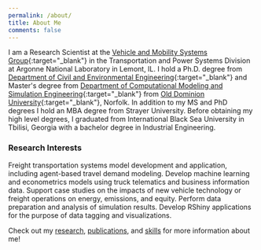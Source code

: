 ```yaml
---
permalink: /about/
title: About Me
comments: false
---
```


I am a Research Scientist at the [Vehicle and Mobility Systems Group](https://vms.es.anl.gov/){:target="_blank"} in the Transportation and Power Systems Division at Argonne National Laboratory in Lemont, IL. I hold a Ph.D. degree from [Department of Civil and Environmental Engineering](https://www.odu.edu/cee){:target="_blank"} and Master's degree from [Department of Computational Modeling and Simulation Engineering](https://www.odu.edu/cmse){:target="_blank"} from [Old Dominion University](https://www.odu.edu/){:target="_blank"}, Norfolk. In addition to my MS and PhD degrees I hold an MBA degree from Strayer University. Before obtaining my high level degrees, I graduated from International Black Sea University in Tbilisi, Georgia with a bachelor degree in Industrial Engineering.

### Research Interests

Freight transportation systems model development and application, including agent-based travel demand modeling. Develop machine learning and econometrics models using truck telematics and business information data. Support case studies on the impacts of new vehicle technology or freight operations on energy, emissions, and equity. Perform data preparation and analysis of simulation results. Develop RShiny applications for the purpose of data tagging and visualizations. 

Check out my [research](http://olcaysahin.com/research/), [publications](http://olcaysahin.com/publications/), and [skills](http://olcaysahin.com/mytoolset/) for more information about me!
